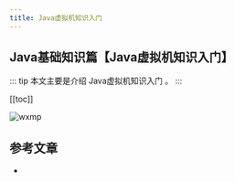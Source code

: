 ```yaml
---
title: Java虚拟机知识入门
---
```


## Java基础知识篇【Java虚拟机知识入门】

::: tip
本文主要是介绍 Java虚拟机知识入门 。
:::

[[toc]]

<img class= "zoom-custom-imgs" :src="$withBase('/assets/img/java/intro/install_1.png')" alt="wxmp">



## 参考文章
* 